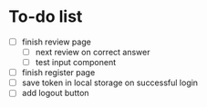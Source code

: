 # To-do list

- [ ] finish review page
  - [ ] next review on correct answer
  - [ ] test input component
- [ ] finish register page
- [ ] save token in local storage on successful login
- [ ] add logout button
